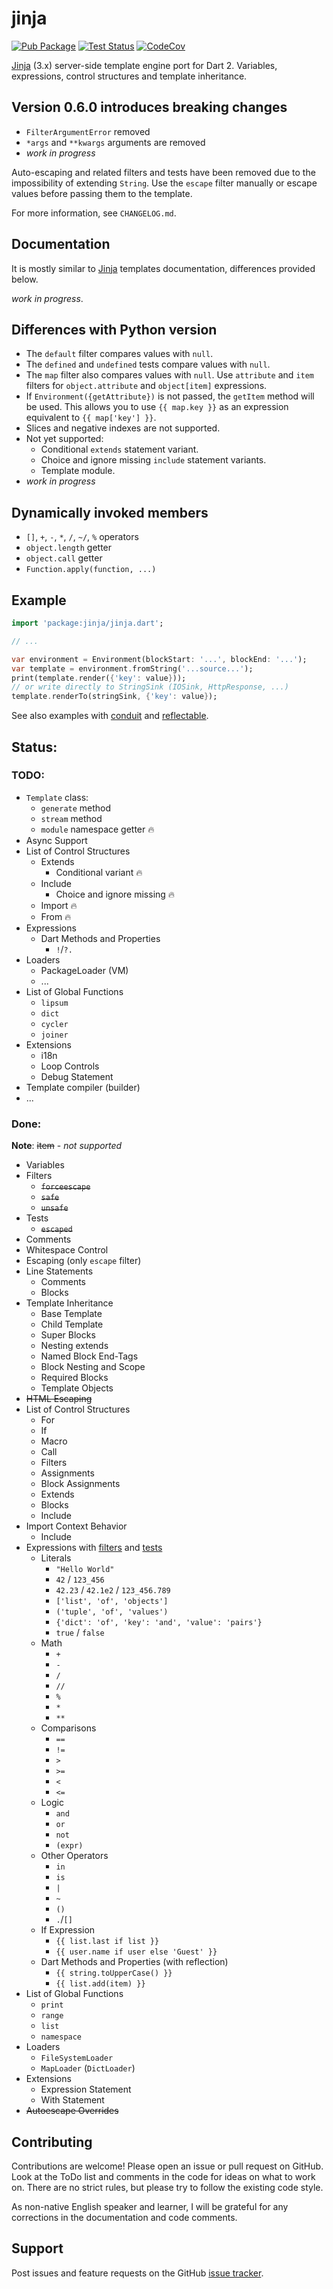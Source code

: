 # jinja

[![Pub Package][pub_icon]][pub]
[![Test Status][test_ci_icon]][test_ci]
[![CodeCov][codecov_icon]][codecov]

[Jinja][jinja] (3.x) server-side template engine port for Dart 2.
Variables, expressions, control structures and template inheritance.

## Version 0.6.0 introduces breaking changes
- `FilterArgumentError` removed
- `*args` and `**kwargs` arguments are removed
- _work in progress_

Auto-escaping and related filters and tests have been removed due to the impossibility of extending `String`. Use the `escape` filter manually or escape values before passing them to the template.

For more information, see `CHANGELOG.md`.

## Documentation
It is mostly similar to [Jinja][jinja_templates] templates documentation, differences provided below.

_work in progress_.

## Differences with Python version
- The `default` filter compares values with `null`.
- The `defined` and `undefined` tests compare values with `null`.
- The `map` filter also compares values with `null`.
  Use `attribute` and `item` filters for `object.attribute` and `object[item]` expressions.
- If `Environment({getAttribute})` is not passed, the `getItem` method will be used.
  This allows you to use `{{ map.key }}` as an expression equivalent to `{{ map['key'] }}`.
- Slices and negative indexes are not supported.
- Not yet supported:
  - Conditional `extends` statement variant.
  - Choice and ignore missing `include` statement variants.
  - Template module.
 - _work in progress_

## Dynamically invoked members
- `[]`, `+`, `-`, `*`, `/`, `~/`, `%` operators
- `object.length` getter
- `object.call` getter
- `Function.apply(function, ...)`

## Example
```dart
import 'package:jinja/jinja.dart';

// ...

var environment = Environment(blockStart: '...', blockEnd: '...');
var template = environment.fromString('...source...');
print(template.render({'key': value}));
// or write directly to StringSink (IOSink, HttpResponse, ...)
template.renderTo(stringSink, {'key': value});
```

See also examples with [conduit][conduit_example] and
[reflectable][reflectable_example].

## Status:
### TODO:
- `Template` class:
  - `generate` method
  - `stream` method
  - `module` namespace getter 🔥
- Async Support
- List of Control Structures
  - Extends
    - Conditional variant 🔥
  - Include
    - Choice and ignore missing 🔥
  - Import 🔥
  - From 🔥
- Expressions
  - Dart Methods and Properties
    - `!`/`?.`
- Loaders
  - PackageLoader (VM)
  - ...
- List of Global Functions
  - `lipsum`
  - `dict`
  - `cycler`
  - `joiner`
- Extensions
  - i18n
  - Loop Controls
  - Debug Statement
- Template compiler (builder)
- ...

### Done:
**Note**: ~~item~~ - _not supported_
- Variables
- Filters
  - ~~`forceescape`~~
  - ~~`safe`~~
  - ~~`unsafe`~~
- Tests
  - ~~`escaped`~~
- Comments
- Whitespace Control
- Escaping (only `escape` filter)
- Line Statements
  - Comments
  - Blocks
- Template Inheritance
  - Base Template
  - Child Template
  - Super Blocks
  - Nesting extends
  - Named Block End-Tags
  - Block Nesting and Scope
  - Required Blocks
  - Template Objects
- ~~HTML Escaping~~
- List of Control Structures
  - For
  - If
  - Macro
  - Call
  - Filters
  - Assignments
  - Block Assignments
  - Extends
  - Blocks
  - Include
- Import Context Behavior
  - Include
- Expressions with [filters][filters] and [tests][tests]
  - Literals
    - `"Hello World"`
    - `42` / `123_456`
    - `42.23` / `42.1e2` / `123_456.789`
    - `['list', 'of', 'objects']`
    - `('tuple', 'of', 'values')`
    - `{'dict': 'of', 'key': 'and', 'value': 'pairs'}`
    - `true` / `false`
  - Math
    - `+`
    - `-`
    - `/`
    - `//`
    - `%`
    - `*`
    - `**`
  - Comparisons
    - `==`
    - `!=`
    - `>`
    - `>=`
    - `<`
    - `<=`
  - Logic
    - `and`
    - `or`
    - `not`
    - `(expr)`
  - Other Operators
    - `in`
    - `is`
    - `|`
    - `~`
    - `()`
    - `.`/`[]`
  - If Expression
    - `{{ list.last if list }}`
    - `{{ user.name if user else 'Guest' }}`
  - Dart Methods and Properties (with reflection)
    - `{{ string.toUpperCase() }}`
    - `{{ list.add(item) }}`
- List of Global Functions
  - `print`
  - `range`
  - `list`
  - `namespace`
- Loaders
  - `FileSystemLoader`
  - `MapLoader` (`DictLoader`)
- Extensions
  - Expression Statement
  - With Statement
- ~~Autoescape Overrides~~

## Contributing
Contributions are welcome! Please open an issue or pull request on GitHub.
Look at the ToDo list and comments in the code for ideas on what to work on.
There are no strict rules, but please try to follow the existing code style.

As non-native English speaker and learner, I will be grateful for any
corrections in the documentation and code comments.

## Support
Post issues and feature requests on the GitHub [issue tracker][issues].

[pub_icon]: https://img.shields.io/pub/v/jinja.svg
[pub]: https://pub.dev/packages/jinja
[test_ci_icon]: https://github.com/ykmnkmi/jinja.dart/actions/workflows/test.yaml/badge.svg
[test_ci]: https://github.com/ykmnkmi/jinja.dart/actions/workflows/test.yaml
[codecov_icon]: https://codecov.io/gh/ykmnkmi/jinja.dart/branch/main/graph/badge.svg?token=PRP3DHMO48
[codecov]: https://codecov.io/gh/ykmnkmi/jinja.dart
[jinja]: https://www.palletsprojects.com/p/jinja
[jinja_templates]: https://jinja.palletsprojects.com/en/3.0.x/templates
[conduit_example]: https://github.com/ykmnkmi/jinja_conduit_example
[reflectable_example]: https://github.com/ykmnkmi/jinja_reflectable_example
[filters]: https://github.com/ykmnkmi/jinja.dart/blob/master/lib/src/filters.dart
[tests]: https://github.com/ykmnkmi/jinja.dart/blob/master/lib/src/tests.dart
[issues]: https://github.com/ykmnkmi/jinja.dart/issues